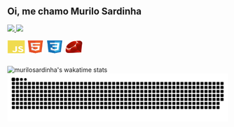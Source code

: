 ## Oi, me chamo Murilo Sardinha
<div>
  <a href="https://github.com/murilosardinha">
    <img height="180em" src="https://github-readme-stats.vercel.app/api?username=murilosardinha&count_private=true&include_all_commits=true&show_icons=true&theme=dracula&v=2" />
    <img height="180em" src="https://github-readme-stats.vercel.app/api/top-langs/?username=murilosardinha&layout=compact&langs_count=4&theme=dracula&v=2" />
  </a>
</div>

<div style="display: inline_block">
  <br>
  <img align="center" alt="Murilo-Js" height="30" width="40"
    src="https://raw.githubusercontent.com/devicons/devicon/master/icons/javascript/javascript-plain.svg">
  <img align="center" alt="Murilo-HTML" height="30" width="40"
    src="https://raw.githubusercontent.com/devicons/devicon/master/icons/html5/html5-original.svg">
  <img align="center" alt="Murilo-CSS" height="30" width="40"
    src="https://raw.githubusercontent.com/devicons/devicon/master/icons/css3/css3-original.svg">
  <img align="center" alt="Murilo-Ruby" height="30" width="40"
    src="https://raw.githubusercontent.com/devicons/devicon/master/icons/ruby/ruby-original.svg">
</div>

##
![murilosardinha's wakatime stats](https://github-readme-stats.vercel.app/api/wakatime?username=murilosardinha&layout=compact&v=2)
![Snake animation](https://github.com/murilosardinha/murilosardinha/blob/output/github-contribution-grid-snake.svg)
